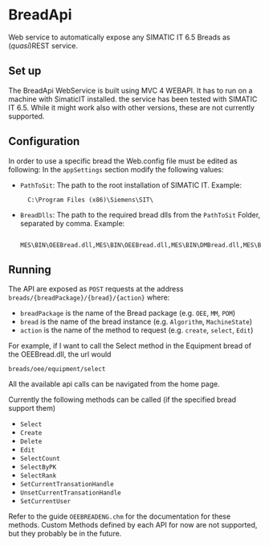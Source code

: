 BreadApi
========

Web service to automatically expose any SIMATIC IT 6.5 Breads as (*quasi*)REST service.

Set up
-------------
The BreadApi WebService is built using MVC 4 WEBAPI. It has to run on a machine with SimaticIT installed. the service has been tested with SIMATIC IT 6.5. While it might work also with other versions, these are not currently supported.

Configuration
-------------
In order to use a specific bread the Web.config file must be edited as following:
In the `appSettings` section modify the following values:

- `PathToSit`: The path to the root installation of SIMATIC IT. Example:

        C:\Program Files (x86)\Siemens\SIT\
- `BreadDlls`: The path to the required bread dlls from the `PathToSit` Folder, separated by comma. Example:

        MES\BIN\OEEBread.dll,MES\BIN\OEEBread.dll,MES\BIN\DMBread.dll,MES\BIN\MMread.dll

Running
-------------
The API are exposed as `POST` requests at the address `breads/{breadPackage}/{bread}/{action}` where:

- `breadPackage` is the name of the Bread package (e.g. `OEE`, `MM`, `POM`)
- `bread` is the name of the bread instance (e.g. `Algorithm`, `MachineState`)
- `action` is the name of the method to request (e.g. `create`, `select`, `Edit`)

For example, if I want to call the Select method in the Equipment bread of the OEEBread.dll, the url would

    breads/oee/equipment/select

All the available api calls can be navigated from the home page.

Currently the following methods can be called (if the specified bread support them)

- `Select`
- `Create`
- `Delete`
- `Edit`
- `SelectCount`
- `SelectByPK`
- `SelectRank`
- `SetCurrentTransationHandle`
- `UnsetCurrentTransationHandle`
- `SetCurrentUser`

Refer to the guide `OEEBREADENG.chm` for the documentation for these methods.
Custom Methods defined by each API for now are not supported, but they probably be in the future.

